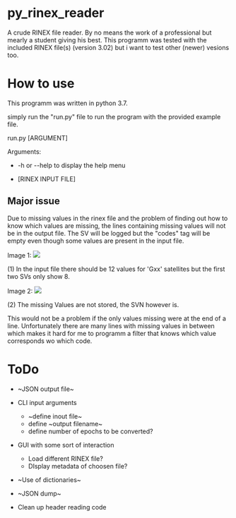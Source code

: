 # py_rinex_reader

A crude RINEX file reader. By no means the work of a professional but mearly a student giving his best.
This programm was tested with the included RINEX file(s) (version 3.02) but i want to test other (newer) 
vesions too.

# How to use

This programm was written in python 3.7.

simply run the "run.py" file to run the program with the provided example file.

run.py [ARGUMENT]

Arguments: 

* -h or --help to display the help menu

* [RINEX INPUT FILE]


## Major issue

Due to missing values in the rinex file and the problem of finding out how to know which values are missing, the lines containing missing values will not be in the output file.
The SV will be logged but the "codes" tag will be empty even though some values are present in the input file.

Image 1: ![](https://i.imgur.com/4Srtmd2.png)

(1) In the input file there should be 12 values for 'Gxx' satellites but the first two SVs only show 8. 

Image 2: ![](https://i.imgur.com/F3voTjU.png)

(2) The missing Values are not stored, the SVN however is.

This would not be a problem if the only values missing were at the end of a line. Unfortunately there are many lines with missing values in between which makes it hard for me to programm a filter that knows which value corresponds wo which code.




# ToDo
* ~JSON output file~
* CLI input arguments
  * ~define inout file~
  * define ~output filename~
  * define number of epochs to be converted?
* GUI with some sort of interaction
    * Load different RINEX file?
    * DIsplay metadata of choosen file?
    
* ~Use of dictionaries~
* ~JSON dump~
* Clean up header reading code  
